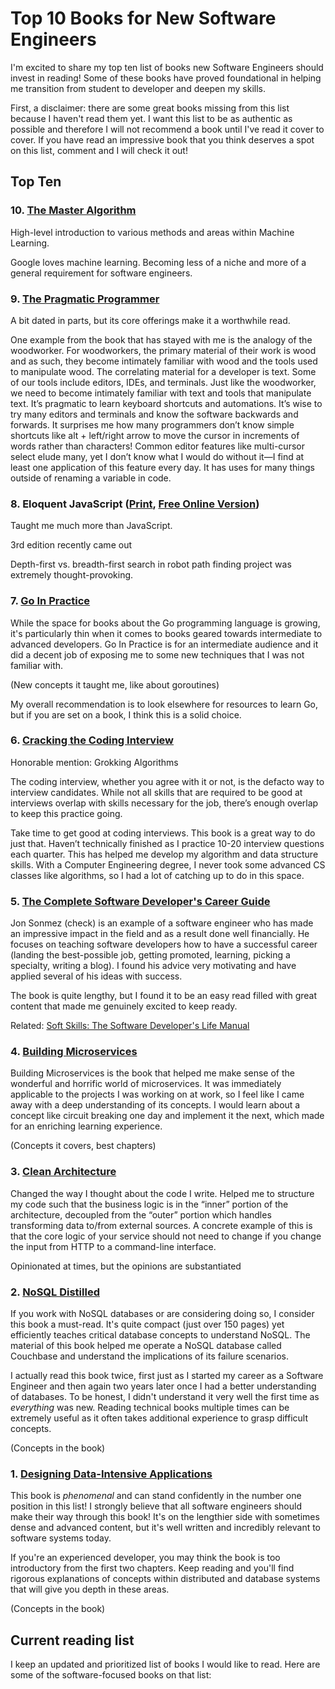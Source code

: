 # Top 10 Books for New Software Engineers

I'm excited to share my top ten list of books new Software Engineers should invest in reading! Some of these books have proved foundational in helping me transition from student to developer and deepen my skills.

First, a disclaimer: there are some great books missing from this list because I haven't read them yet. I want this list to be as authentic as possible and therefore I will not recommend a book until I've read it cover to cover. If you have read an impressive book that you think deserves a spot on this list, comment and I will check it out!

## Top Ten

### 10. [The Master Algorithm](https://www.amazon.com/gp/product/0465094279/ref=as_li_tl?ie=UTF8&camp=1789&creative=9325&creativeASIN=0465094279&linkCode=as2&tag=jaredririeblo-20&linkId=b298988a7eb225433e4447285d456a84)

High-level introduction to various methods and areas within Machine Learning.

Google loves machine learning. Becoming less of a niche and more of a general requirement for software engineers.

### 9. [The Pragmatic Programmer](https://www.amazon.com/gp/product/020161622X/ref=as_li_tl?ie=UTF8&camp=1789&creative=9325&creativeASIN=020161622X&linkCode=as2&tag=jaredririeblo-20&linkId=8a65d8f4a0151dade8e2a2f3294909c3)

A bit dated in parts, but its core offerings make it a worthwhile read.

One example from the book that has stayed with me is the analogy of the woodworker.
For woodworkers, the primary material of their work is wood and as such, they become intimately familiar with wood and the tools used to manipulate wood. The correlating material for a developer is text. Some of our tools include editors, IDEs, and terminals. Just like the woodworker, we need to become intimately familiar with text and tools that manipulate text. It’s pragmatic to learn keyboard shortcuts and automations. It’s wise to try many editors and terminals and know the software backwards and forwards. It surprises me how many programmers don’t know simple shortcuts like alt + left/right arrow to move the cursor in increments of words rather than characters! Common editor features like multi-cursor select elude many, yet I don’t know what I would do without it—I find at least one application of this feature every day. It has uses for many things outside of renaming a variable in code.

### 8. Eloquent JavaScript ([Print](https://www.amazon.com/gp/product/1593279507/ref=as_li_tl?ie=UTF8&camp=1789&creative=9325&creativeASIN=1593279507&linkCode=as2&tag=jaredririeblo-20&linkId=067d30460a755446e9ce867a129f1bc2), [Free Online Version](http://eloquentjavascript.net/))

Taught me much more than JavaScript.

3rd edition recently came out

Depth-first vs. breadth-first search in robot path finding project was extremely thought-provoking.

### 7. [Go In Practice](https://www.amazon.com/gp/product/1633430073/ref=as_li_tl?ie=UTF8&camp=1789&creative=9325&creativeASIN=1633430073&linkCode=as2&tag=jaredririeblo-20&linkId=52b8b21a37be43441f712179120814d0)

While the space for books about the Go programming language is growing, it's particularly thin when it comes to books geared towards intermediate to advanced developers. Go In Practice is for an intermediate audience and it did a decent job of exposing me to some new techniques that I was not familiar with.

(New concepts it taught me, like about goroutines)

My overall recommendation is to look elsewhere for resources to learn Go, but if you are set on a book, I think this is a solid choice.

### 6. [Cracking the Coding Interview](https://www.amazon.com/gp/product/0984782850/ref=as_li_tl?ie=UTF8&camp=1789&creative=9325&creativeASIN=0984782850&linkCode=as2&tag=jaredririeblo-20&linkId=e859b809e508c63a05119e619a7893e5)

Honorable mention: Grokking Algorithms

The coding interview, whether you agree with it or not, is the defacto way to interview candidates. While not all skills that are required to be good at interviews overlap with skills necessary for the job, there’s enough overlap to keep this practice going.

Take time to get good at coding interviews. This book is a great way to do just that. Haven’t technically finished as I practice 10-20 interview questions each quarter. This has helped me develop my algorithm and data structure skills. With a Computer Engineering degree, I never took some advanced CS classes like algorithms, so I had a lot of catching up to do in this space.

### 5. [The Complete Software Developer's Career Guide](https://www.amazon.com/gp/product/0999081411/ref=as_li_tl?ie=UTF8&camp=1789&creative=9325&creativeASIN=0999081411&linkCode=as2&tag=jaredririeblo-20&linkId=72ce4355157a164d499ed8f8aca50486)

Jon Sonmez (check) is an example of a software engineer who has made an impressive impact in the field and as a result done well financially. He focuses on teaching software developers how to have a successful career (landing the best-possible job, getting promoted, learning, picking a specialty, writing a blog). I found his advice very motivating and have applied several of his ideas with success.

The book is quite lengthy, but I found it to be an easy read filled with great content that made me genuinely excited to keep ready.

Related: [Soft Skills: The Software Developer's Life Manual](https://www.amazon.com/gp/product/1617292397/ref=as_li_tl?ie=UTF8&camp=1789&creative=9325&creativeASIN=1617292397&linkCode=as2&tag=jaredririeblo-20&linkId=33231bfe0f798c662cf434f1d061db3c)

### 4. [Building Microservices](https://www.amazon.com/gp/product/1491950358/ref=as_li_tl?ie=UTF8&camp=1789&creative=9325&creativeASIN=1491950358&linkCode=as2&tag=jaredririeblo-20&linkId=ff6627ecc170adf678c48add7232c76a)

Building Microservices is the book that helped me make sense of the wonderful and horrific world of microservices. It was immediately applicable to the projects I was working on at work, so I feel like I came away with a deep understanding of its concepts. I would learn about a concept like circuit breaking one day and implement it the next, which made for an enriching learning experience.

(Concepts it covers, best chapters)

### 3. [Clean Architecture](https://www.amazon.com/gp/product/0134494164/ref=as_li_tl?ie=UTF8&camp=1789&creative=9325&creativeASIN=0134494164&linkCode=as2&tag=jaredririeblo-20&linkId=f5aa6b16f1d067615e5f4add5291e7d9)

Changed the way I thought about the code I write. Helped me to structure my code such that the business logic is in the “inner” portion of the architecture, decoupled from the “outer” portion which handles transforming data to/from external sources. A concrete example of this is that the core logic of your service should not need to change if you change the input from HTTP to a command-line interface.

Opinionated at times, but the opinions are substantiated

### 2. [NoSQL Distilled](https://www.amazon.com/gp/product/0321826620/ref=as_li_tl?ie=UTF8&camp=1789&creative=9325&creativeASIN=0321826620&linkCode=as2&tag=jaredririeblo-20&linkId=ad0c449b8cb5df43051f62f0de3e12e4)

If you work with NoSQL databases or are considering doing so, I consider this book a must-read. It's quite compact (just over 150 pages) yet efficiently teaches critical database concepts to understand NoSQL. The material of this book helped me operate a NoSQL database called Couchbase and understand the implications of its failure scenarios.

I actually read this book twice, first just as I started my career as a Software Engineer and then again two years later once I had a better understanding of databases. To be honest, I didn't understand it very well the first time as *everything* was new. Reading technical books multiple times can be extremely useful as it often takes additional experience to grasp difficult concepts.

(Concepts in the book)

### 1. [Designing Data-Intensive Applications](https://www.amazon.com/gp/product/1449373321/ref=as_li_tl?ie=UTF8&camp=1789&creative=9325&creativeASIN=1449373321&linkCode=as2&tag=jaredririeblo-20&linkId=6ae4fe247a516730f1e0677905f65987)

This book is *phenomenal* and can stand confidently in the number one position in this list! I strongly believe that all software engineers should make their way through this book! It's on the lengthier side with sometimes dense and advanced content, but it's well written and incredibly relevant to software systems today.

If you're an experienced developer, you may think the book is too introductory from the first two chapters. Keep reading and you'll find rigorous explanations of concepts within distributed and database systems that will give you depth in these areas.

(Concepts in the book)

## Current reading list

I keep an updated and prioritized list of books I would like to read. Here are some of the software-focused books on that list:

